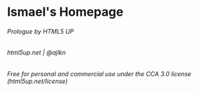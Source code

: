 # Ismael's Homepage

###### Prologue by HTML5 UP
###### html5up.net | @ajlkn
###### Free for personal and commercial use under the CCA 3.0 license (html5up.net/license)
